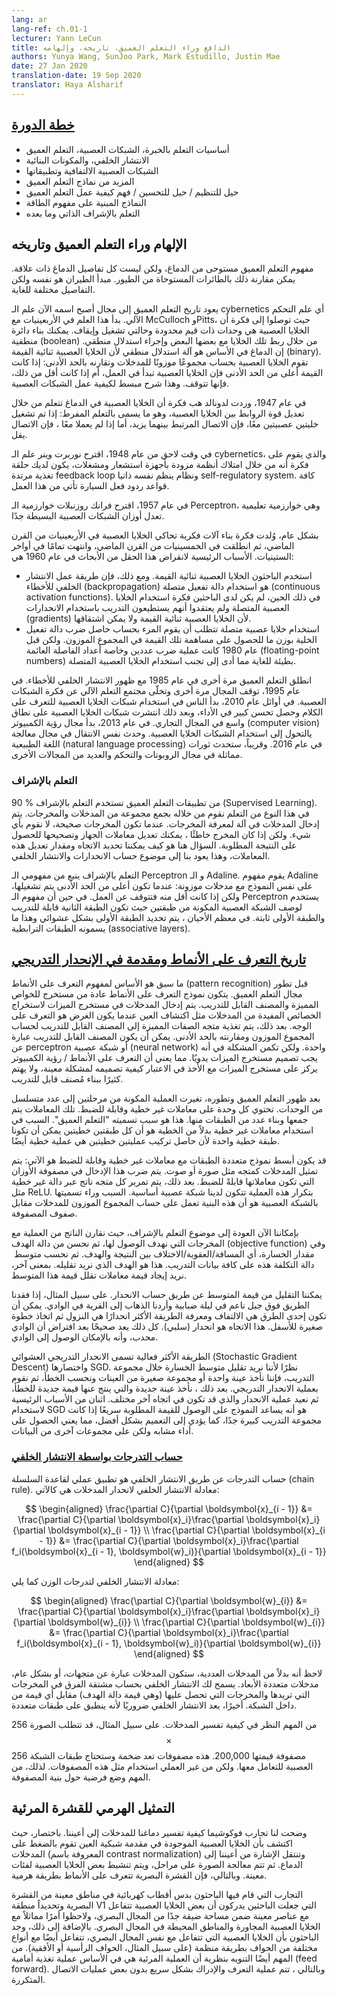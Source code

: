 ```yaml
---
lang: ar
lang-ref: ch.01-1
lecturer: Yann LeCun
title: الدافع وراء التعلم العميق، تاريخه، وإلهامه
authors: Yunya Wang, SunJoo Park, Mark Estudillo, Justin Mae
date: 27 Jan 2020
translation-date: 19 Sep 2020
translator: Haya Alsharif
---
```


<!-- 
## [Course plan](https://www.youtube.com/watch?v=0bMe_vCZo30&t=217s) 
-->

## [خطة الدورة](https://www.youtube.com/watch?v=0bMe_vCZo30&t=217s) 

<!-- 
- Basics of Supervised Learning, Neural Nets, Deep Learning
- Backpropagation and architectural components
- Convolutional neural network and its applications
- More Deep Learning Architectures
- Regularization Tricks / Optimization Tricks / Understanding how Deep Learning works
- Energy-based models
- Self-supervised learning and beyond
 -->

- أساسيات التعلم بالخبرة، الشبكات العصبية، التعلم العميق
- الانتشار الخلفي، والمكونات البنائية  
- الشبكات العصبية الالتفافية وتطبيقاتها
- المزيد من نماذج التعلم العميق
- حيل للتنظيم / حيل للتحسين / فهم كيفية عمل التعلم العميق
- النماذج المبنية على مفهوم الطاقة
- التعلم بالإشراف الذاتي وما بعده

<!-- 
## Inspiration of Deep Learning and its history
 -->

## الإلهام وراء التعلم العميق وتاريخه

<!-- On a conceptual level, deep learning is inspired by the brain but not all of the brain's details are relevant. For a comparison, aeroplanes were inspired by birds. The principle of flying is the same but the details are extremely different.

The history of deep learning goes back to a field which changed its name now to cybernetics. It started in the 1940s with McCulloch and Pitts. They came up with the idea that neurons are threshold units with on and off states. You could build a Boolean circuit by connecting neurons with each other and conduct logical inference with neurons. The brain is basically a logical inference machine because neurons are binary. Neurons compute a weighted sum of inputs and compare that sum to its threshold. It turns on if it's above the threshold and turns off if it's below, which is a simplified view of how neural networks work. -->
مفهوم التعلم العميق مستوحى من الدماغ، ولكن ليست كل تفاصيل الدماغ ذات علاقة. يمكن مقارنة ذلك بالطائرات المستوحاة من الطيور. مبدأ الطيران هو نفسه ولكن التفاصيل مختلفة للغاية. 

يعود تاريخ التعلم العميق إلى مجال أصبح اسمه الآن علم الـ cybernetics أي علم التحكم الآلي. بدأ هذا العلم في الأربعينيات مع McCulloch وPitts، حيث توصلوا إلى فكرة أن الخلايا العصبية هي وحدات ذات قيم محدودة وحالتي تشغيل وإيقاف. يمكنك بناء دائرة منطقية (boolean) من خلال ربط تلك الخلايا مع بعضها البعض وإجراء استدلال منطقي. إن الدماغ في الأساس هو آلة استدلال منطقي لأن الخلايا العصبية ثنائية القيمة (binary). تقوم الخلايا العصبية بحساب مجموعًا موزونًا للمدخلات وتقارنه بالحد الأدنى: إذا كانت القيمة أعلى من الحد الأدنى فإن الخلايا العصبية تبدأ في العمل، أم إذا كانت أقل من ذلك، فإنها تتوقف. وهذا شرح مبسط لكيفية عمل الشبكات العصبية.

<!-- In 1947, Donald Hebb had the idea that neurons in the brain learn by modifying the strength of the connections between neurons. This is called hyper learning, where if two neurons are fired together, then the connection linked between them increases; if they don't fire together, then the connection decreases.

Later in 1948, cybernetics were proposed by Norbert Wiener, which is the idea that by having systems with sensors and actuators, you have a feedback loop and a self-regulatory system. The rules of the feedback mechanism of a car all come from this work.

In 1957, Frank Rosenblatt proposed the Perceptron, which is a learning algorithm that modifies the weights of very simple neural nets.

Overall, this idea of trying to build intellectual machines by simulating lots of neurons was born in 1940s, took off in 1950s, and completely died in late 1960s. The main reasons for the field dying off in 1960 are: -->

في عام 1947، وردت لدونالد هب فكرة أن الخلايا العصبية في الدماغ تتعلم من خلال تعديل قوة الروابط بين الخلايا العصبية، وهو ما يسمى بالتعلم المفرط: إذا تم تشغيل خليتين عصبيتين معًا، فإن الاتصال المرتبط بينهما يزيد، أما إذا لم يعملا معًا ، فإن الاتصال يقل. 

في وقت لاحق من عام 1948، اقترح نوربرت وينر علم الـ cybernetics، والذي يقوم على فكرة أنه من خلال امتلاك أنظمة مزودة بأجهزة استشعار ومشغلات، يكون لديك حلقة تغذية مرتدة feedback loop ونظام ينظم نفسه ذاتيا self-regulatory system. كافة قواعد ردود فعل السيارة تأتي من هذا العمل.

في عام 1957، اقترح فرانك روزنبلات خوارزمية الـ Perceptron، وهي خوارزمية تعليمية تعدل أوزان الشبكات العصبية البسيطة جدًا. 

بشكل عام، وُلدت فكرة بناء آلات فكرية تحاكي الخلايا العصبية في الأربعينيات من القرن الماضي، ثم انطلقت في الخمسينيات من القرن الماضي، وانتهت تمامًا في أواخر الستينيات. الأسباب الرئيسية لانقراض هذا الحقل من الأبحاث في عام 1960 هي:

<!--- The researchers used neurons that were binary. However, the way to get backpropagation to work is to use activation functions that are continuous. At that time, researchers didn't have the idea of using continuous neurons and they didn't think they can train with gradients because binary neurons are not differential.
- With continuous neurons, one would have to multiply the activation of a neuron by a weight to get a contribution to the weighted sum. However, before 1980, the multiplication of two numbers, especially floating-point numbers, were extremely slow. This resulted in another incentive to avoid using continuous neurons. -->

- استخدم الباحثون الخلايا العصبية ثنائية القيمة. ومع ذلك، فإن طريقة عمل الانتشار الخلفي للأخطاء (backpropagation) هو استخدام دالة تفعيل متصلة (continuous activation functions). في ذلك الحين، لم يكن لدى الباحثين فكرة استخدام الخلايا العصبية المتصلة ولم يعتقدوا أنهم يستطيعون التدريب باستخدام الانحدارات (gradients) لأن الخلايا العصبية ثنائية القيمة ولا يمكن اشتقاقها.
- استخدام خلايا عصبية متصلة تتطلب أن يقوم المرء بحساب حاصل ضرب دالة تفعيل الخلية بوزن ما للحصول على مساهمة تلك القيمة في المجموع الموزون. ولكن قبل عام 1980 كانت عملية ضرب عددين وخاصة أعداد الفاصلة العائمة (floating-point numbers) بطيئة للغاية مما أدى إلى تجنب استخدام الخلايا العصبية المتصلة.


<!--Deep Learning took off again in 1985 with the emergence of backpropagation. In 1995, the field died again and the machine learning community abandoned the idea of neural nets. In early 2010, people start using neuron nets in speech recognition with huge performance improvement and later it became widely deployed in the commercial field. In 2013, computer vision started to switch to neuron nets. In 2016, the same transition occurred in natural language processing. Soon, similar revolutions will occur in robotics, control, and many other fields.
-->

انطلق التعلم العميق مرة أخرى في عام 1985 مع ظهور الانتشار الخلفي للأخطاء. في عام 1995، توقف المجال مرة أخرى وتخلّى مجتمع التعلم الآلي عن فكرة الشبكات العصبية. في أوائل عام 2010، بدأ الناس في استخدام شبكات الخلايا العصبية للتعرف على الكلام وحصل تحسن كبير في الأداء، وبعد ذلك انتشرت شبكات الخلايا العصبية على نطاق واسع في المجال التجاري. في عام 2013، بدأ مجال رؤية الكمبيوتر (computer vision) يالتحول إلى استخدام الشبكات الخلايا العصبية. وحدث نفس الانتقال في مجال معالجة اللغة الطبيعية (natural language processing) في عام 2016. وقريباً، ستحدث ثورات مماثلة في مجال الروبوتات والتحكم والعديد من المجالات الأخرى.

<!--
### Supervised Learning
-->

### التعلم بالإشراف

<!--$90\%$ of deep learning applications use supervised learning. Supervised learning is a process by which, you collect a bunch of pairs of inputs and outputs, and the inputs are feed into a machine to learn the correct output. When the output is correct, you don't do anything. If the output is wrong, you tweak the parameter of the machine and correct the output toward the one you want. The trick here is how you figure out which direction and how much you tweak the parameter and this goes back to gradient calculation and backpropagation.
-->

90 $\%$ من تطبيقات التعلم العميق تستخدم التعلم بالإشراف (Supervised Learning). في هذا النوع من التعلم نقوم من خلاله بجمع مجموعة من المدخلات والمخرجات. يتم إدخال المدخلات في آلة لمعرفة المخرجات. عندما تكون المخرجات صحيحة، لا نقوم بأي شيء. ولكن إذا كان المخرج خاطئًا ، يمكنك تعديل معاملات الجهاز وتصحيحها للحصول على النتيجة المطلوبة. السؤال هنا هو كيف يمكننا تحديد الاتجاه ومقدار تعديل هذه المعاملات، وهذا يعود  بنا إلى موضوع حساب الانحدارات والانتشار الخلفي.

<!--Supervised learning stems from Perceptron and Adaline. The Adaline is based on the same architecture with weighted inputs; when it is above the threshold, it turns on and below the threshold, it turns off. The Perceptron is a 2-layer neuron net where the second layer is trainable and the first layer is fixed. Most of the time, the first layer is determined randomly and that's what they call associative layers.
-->

التعلم بالإشراف ينبع من مفهومي الـ Perceptron و الـ Adaline. يقوم مفهوم Adaline على نفس النموذج مع مدخلات موزونة: عندما تكون أعلى من الحد الأدنى يتم تشغيلها، ولكن إذا كانت أقل منه فتتوقف عن العمل. في حين أن مفهوم الـ Perceptron يستخدم لوصف الشبكة العصبية المكونة من طبقتين حيث تكون الطبقة الثانية قابلة للتدريب والطبقة الأولى ثابتة. في معظم الأحيان ، يتم تحديد الطبقة الأولى بشكل عشوائي وهذا ما يسمونه الطبقات الترابطية (associative layers).

<!--
## [History of Pattern Recognition and introduction to Gradient Descent](https://www.youtube.com/watch?v=0bMe_vCZo30&t=1461s)
-->

## [تاريخ التعرف على الأنماط ومقدمة في الإنحدار التدريجي](https://www.youtube.com/watch؟v=0bMe_vCZo30&t=1461s) 

<!--The foregoing is the conceptual basis of pattern recognition before deep learning developed. The standard model of pattern recognition consists of feature extractor and trainable classifier. Input goes into the feature extractor, extracting relevant useful characteristics of inputs such as detecting an eye when the purpose is recognizing the face. Then, the vector of features is fed to the trainable classifier for computing weighted sum and comparing it with the threshold. Here, a trainable classifier could be a perceptron or single neural network. The problem is feature extractor should be engineered by hand. Which means, pattern recognition/computer vision focus on feature extractor considering how to design it for a particular problem, not much devoted to a trainable classifier.
-->

ما سبق هو الأساس لمفهوم التعرف على الأنماط (pattern recognition) قبل تطور مجال التعلم العميق. يتكون نموذج التعرف على الأنماط عادة من مستخرج للخواص المميزة والمصنف القابل للتدريب. يتم إدخال المدخلات في مستخرج الميزات لاستخراج الخصائص المفيدة من المدخلات مثل اكتشاف العين عندما يكون الغرض هو التعرف على الوجه. بعد ذلك، يتم تغذية متجه الصفات المميزة إلى المصنف القابل للتدريب لحساب المجموع الموزون ومقارنته بالحد الأدنى. يمكن أن يكون المصنف القابل للتدريب عبارة عن perceptron أو شبكة عصبية (neural network) واحدة. ولكن تكمن المشكلة في أنه يجب تصميم مستخرج الميزات يدويًا. مما يعني أن التعرف على الأنماط / رؤية الكمبيوتر يركز على مستخرج الميزات مع الأخذ في الاعتبار كيفية تصميمه لمشكلة معينة، ولا يهتم كثيرًا ببناء مُصنف قابل للتدريب.

<!--After the emergence and development of deep learning, the 2-stage process changed to the sequences of modules. Each module has tunable parameters and nonlinearity. Then, stack them making multiple layers. This is why it is called “deep learning”. The reason why using nonlinearity rather than linearity is that two linear layers could be one linear layer since the composition of two linear is linear.
-->

بعد ظهور التعلم العميق وتطوره، تغيرت العملية المكونة من مرحلتين إلى عدد متسلسل من الوحدات. تحتوي كل وحدة على معاملات غير خطية وقابلة للضبط. تلك المعاملات يتم جمعها وبناء عدد من الطبقات منها. هذا هو سبب تسميته "التعلم العميق". السبب في استخدام معاملات غير خطية بدلاً من الخطية هو أن كل طبقتين خطيتين يمكن أن تكونا طبقة خطية واحدة لأن حاصل تركيب عمليتين خطيتين هي عملية خطية أيضًا.

<!--The simplest multi-layer architecture with tunable parameters and nonlinearity could be: the input is represented as a vector such as an image or audio. This input is multiplied by the weight matrix whose coefficient is a tunable parameter. Then, every component of the result vector is passed through a nonlinear function such as ReLU. Repeating this process, it becomes a basic neural network. The reason why it is called a neural network is that this architecture calculates the weighted sum of components of input by corresponding rows of a matrix.
-->

قد يكون أبسط نموذج متعددة الطبقات مع معاملات غير خطية وقابلة للضبط هو الآتي: يتم تمثيل المدخلات كمتجه مثل صورة أو صوت. يتم ضرب هذا الإدخال في مصفوفة الأوزان التي تكون معاملاتها قابلةً للضبط. بعد ذلك، يتم تمرير كل متجه ناتج عبر دالة غير خطية مثل ReLU. بتكرار هذه العملية تتكون لدينا شبكة عصبية أساسية. السبب وراء تسميتها بالشبكة العصبية هو أن هذه البنية تعمل على حساب المجموع الموزون للمدخلات مقابل صفوف المصفوفة.

<!--Back to the point of supervised learning, we are comparing the resulting output with target output then optimize the objective function which is the loss, computing a distance/penalty/divergence between the result and target. Then, average this cost function over the training set. This is the goal we want to minimize. In other words, we want to find the value of the parameters that minimize this average.
-->

بإمكاننا الآن العودة إلى موضوع التعلم بالإشراف، حيث نقارن الناتج من العملية مع المخرجات التي نهدف الوصول لها، ثم نحسن من دالة الهدف (objective function) وفي مقدار الخسارة، أي المسافة/العقوبة/الاختلاف بين النتيجة والهدف. ثم نحسب متوسط ​​دالة التكلفة هذه على كافة بيانات التدريب. هذا هو الهدف الذي نريد تقليله. بمعنى آخر، نريد إيجاد قيمة معاملات تقلل قيمة هذا المتوسط.

<!--The method of how to find it is computing gradient. For example, if we are lost in a smooth mountain at foggy night and want to go to the village in the valley. One way could be turning around and seeing which way the steepest way is to go down then take a small step down. The direction is (negative) gradient. With the assumption that the valley is convex, we could reach the valley.
-->

يمكننا التقليل من قيمة المتوسط عن طريق حساب الانحدار. على سبيل المثال، إذا فقدنا الطريق فوق جبل ناعم في ليلة ضبابية وأردنا الذهاب إلى القرية في الوادي. يمكن أن تكون إحدى الطرق هي الالتفاف ومعرفة الطريقة الأكثر انحدارًا هي النزول ثم اتخاذ خطوة صغيرة للأسفل. هذا الاتجاه هو انحدار (سلبي). كل ذلك يعد صحيحًا بعد افتراض أن الوادي محدب، وأنه بالإمكان الوصول إلى الوادي.

<!--The more efficient way is called Stochastic Gradient Descent (SGD). Since we want to minimize average loss over the training set, we take one sample or small group of samples and calculate the error, then use gradient descent. Then, we take a new sample and get a new value for the error, then get the gradient which is a different direction normally. Two of the main reasons for using SGD are that it helps a model to converge fast empirically if the training set is very large and it enables better generalization, which means getting similar performance on various sets of data.
-->

الطريقة الأكثر فعالية تسمى الانحدار التدريجي العشوائي (Stochastic Gradient Descent) واختصارها SGD. نظرًا لأننا نريد تقليل متوسط ​​الخسارة خلال مجموعة التدريب، فإننا نأخذ عينة واحدة أو مجموعة صغيرة من العينات ونحسب الخطأ، ثم نقوم بعملية الانحدار التدريجي. بعد ذلك ، نأخذ عينة جديدة والتي ينتج عنها قيمة جديدة للخطأ، ثم نعيد عملية الانحدار والذي قد تكون في اتجاه آخر مختلف. اثنان من الأسباب الرئيسية لاستخدام SGD هو أنه يساعد النموذج على الوصول للقيمة المطلوبة سريعًا إذا كانت مجموعة التدريب كبيرة جدًا، كما يؤدي إلى التعميم بشكل أفضل، مما يعني الحصول على أداء مشابه ولكن على مجموعات آخرى من البيانات.

<!--
### [Computing gradients by backpropagation](https://www.youtube.com/watch?v=0bMe_vCZo30&t=2336s)
-->

### [حساب التدرجات بواسطة الانتشار الخلفي](https://www.youtube.com/watch?v=0bMe_vCZo30&t=2336s)

<!--Computing gradients by backpropagation is a practical application of the chain rule. The backpropagation equation for the input gradients is as follows:
-->

حساب التدرجات عن طريق الانتشار الخلفي هو تطبيق عملي لقاعدة السلسلة (chain rule). معادلة الانتشار الخلفي لانحدار المدخلات هي كالآتي:

$$
\begin{aligned}
\frac{\partial C}{\partial \boldsymbol{x}_{i - 1}} &= \frac{\partial C}{\partial \boldsymbol{x}_i}\frac{\partial \boldsymbol{x}_i}{\partial \boldsymbol{x}_{i - 1}} \\
\frac{\partial C}{\partial \boldsymbol{x}_{i - 1}} &= \frac{\partial C}{\partial \boldsymbol{x}_i}\frac{\partial f_i(\boldsymbol{x}_{i - 1}, \boldsymbol{w}_i)}{\partial \boldsymbol{x}_{i - 1}}
\end{aligned}
$$

<!--The backpropagation equation for the weight gradients is as follows:
-->

معادلة الانتشار الخلفي لتدرجات الوزن كما يلي:

$$
\begin{aligned}
\frac{\partial C}{\partial \boldsymbol{w}_{i}} &= \frac{\partial C}{\partial \boldsymbol{x}_i}\frac{\partial \boldsymbol{x}_i}{\partial \boldsymbol{w}_{i}} \\
\frac{\partial C}{\partial \boldsymbol{w}_{i}} &= \frac{\partial C}{\partial \boldsymbol{x}_i}\frac{\partial f_i(\boldsymbol{x}_{i - 1}, \boldsymbol{w}_i)}{\partial \boldsymbol{w}_{i}}
\end{aligned}
$$

<!--Note that instead of scalar inputs, they will be vector inputs. More generally, multi-dimensional inputs. Backpropagation allows you to compute the derivative of the difference of the output you want and the output you get (which is the value of the objective function) with respect to any value inside the network. Finally, backpropagation is essential as it applies to multiple layers.
-->

لاحظ أنه بدلاً من المدخلات العددية، ستكون المدخلات عبارة عن متجهات، أو بشكل عام، مدخلات متعددة الأبعاد. يسمح لك الانتشار الخلفي بحساب مشتقة الفرق في المخرجات التي تريدها والمخرجات التي تحصل عليها (وهي قيمة دالة الهدف) مقابل أي قيمة من داخل الشبكة. أخيرًا، يعد الانتشار الخلفي ضروريًا لأنه ينطبق على طبقات متعددة.

<!--It is important to consider how to interpret inputs. For example, an image of 256$$\times$$256 would require a 200,000 valued matrix. These would be huge matrices that the neural network layers will need to handle. It would be impractical to utilize such matrices. Therefore, it is important to make hypothesis of the structure of the matrix.
-->

من المهم النظر في كيفية تفسير المدخلات. على سبيل المثال، قد تتطلب الصورة 256$$\times$$256 مصفوفة قيمتها 200,000. هذه مصفوفات تعد ضخمة وستحتاج طبقات الشبكة العصبية للتعامل معها. ولكن من غير العملي استخدام مثل هذه المصفوفات. لذلك، من المهم وضع فرضية حول بنية المصفوفة.

<!--
## Hierarchical representation of the Visual Cortex
-->

## التمثيل الهرمي للقشرة المرئية

<!--Experiments by Fukushima gave us an understanding of how our brain interprets the input to our eyes. In summary, it was discovered that neurons in front of our retina compress the input (known as contrast normalization) and the signal travels from our eyes to our brain. After this, the image gets processed in stages and certain neurons get activated for certain categories. Hence, the visual cortex does pattern recognition in a hierarchical manner.
-->

وضحت لنا تجارب فوكوشيما كيفية تفسير دماغنا للمدخلات إلى أعيننا. باختصار، حيث اكتشف بأن الخلايا العصبية الموجودة في مقدمة شبكية العين تقوم بالضغط على المدخلات (المعروفة باسم contrast normalization) وتنتقل الإشارة من أعيننا إلى الدماع. ثم تتم معالجة الصورة على مراحل، ويتم تنشيط بعض الخلايا العصبية لفئات معينة. وبالتالي، فإن القشرة البصرية تتعرف على الأنماط بطريقة هرمية.

<!--Experiments in which researchers poked electrodes in specific areas of the visual cortex, specifically the V1 area made researchers realize that certain neurons react to motifs that appear in a very small area in a visual field and similarly with neighbouring neurons and neighbouring areas in the visual field. Additionally, neurons that react to the same visual field, react to different types of edges in an organized manner (*e.g.* vertical or horizontal edges). It is also important to note that there's also the idea that the visual process is essentially a feed forward process. Hence, somehow fast recognition can be done without some recurrent connections.
-->

التجارب التي قام فيها الباحثون بدس أقطاب كهربائية في مناطق معينة من القشرة البصرية وتحديداً منطقة V1  التي جعلت الباحثين يدركون أن بعض الخلايا العصبية تتفاعل مع عناصر معينة ضمن مساحة ضيقة جدًا من المجال البصري، ولاحظوا أمرًا مماثلاً مع الخلايا العصبية المجاورة والمناطق المحيطة في المجال البصري. بالإضافة إلى ذلك، وجد الباحثون بأن الخلايا العصبية التي تتفاعل مع نفس المجال البصري، تتفاعل أيضًا مع أنواع مختلفة من الحواف بطريقة منظمة (على سبيل المثال، الحواف الرأسية أو الأفقية). من المهم أيضًا التنويه بنظرية أن العملية المرئية هي في الأساس عملية تغذية أمامية (feed forward). وبالتالي ، تتم عملية التعرف والإدراك بشكل سريع بدون بعض عمليات الاتصال المتكررة.
